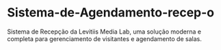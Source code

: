 # Sistema-de-Agendamento-recep-o
Sistema de Recepção da Levitiis Media Lab, uma solução moderna e completa para gerenciamento de visitantes e agendamento de salas.
